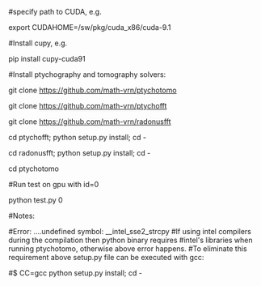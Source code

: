 #specify path to CUDA, e.g.

export CUDAHOME=/sw/pkg/cuda_x86/cuda-9.1

#Install cupy, e.g.

pip install cupy-cuda91

#Install ptychography and tomography solvers:

git clone https://github.com/math-vrn/ptychotomo

git clone https://github.com/math-vrn/ptychofft

git clone https://github.com/math-vrn/radonusfft

cd ptychofft; python setup.py install; cd -

cd radonusfft; python setup.py install; cd -

cd ptychotomo

#Run test on gpu with id=0

python test.py 0


#Notes:

#Error: ....undefined symbol: __intel_sse2_strcpy
#If using intel compilers during the compilation then python binary requires
#intel's libraries when running ptychotomo, otherwise above error happens. 
#To eliminate this requirement above setup.py file can be executed with gcc:

#$ CC=gcc python setup.py install; cd -
